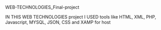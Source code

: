 WEB-TECHNOLOGIES_Final-project

IN THIS WEB TECHNOLOGIES project I USED tools like HTML, XML, PHP, Javascript, MYSQL, JSON, CSS and XAMP for host
